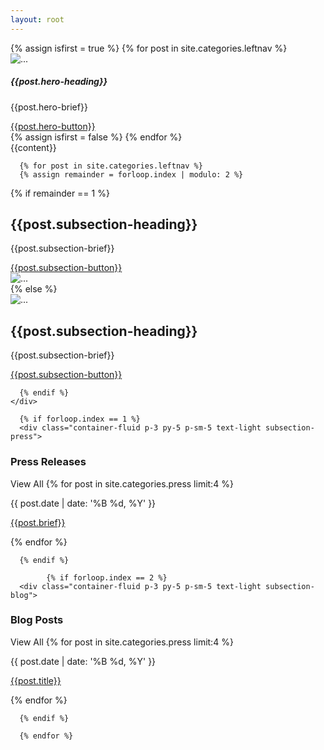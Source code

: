 ```yaml
---
layout: root
---
```

<div class="container-fluid bg-dark g-0">
<div class="container-fluid g-0">
<div id="carouselExampleSlidesOnly" class="carousel slide" data-bs-ride="carousel" data-bs-interval="5000" >
  <div class="carousel-inner">
      {% assign isfirst = true %}
      {% for post in site.categories.leftnav %}
        <div class="carousel-item {% if isfirst == true %}active{% endif %}">
      <img src="{{post.hero-image}}" class="d-block w-100" alt="...">
      <div class="carousel-caption">
        <h5>{{post.hero-heading}}</h5>
        <p>{{post.hero-brief}}</p>
        <a class="btn btn-outline-light" href="{{post.url}}" role="button">{{post.hero-button}}</a>
      </div>
    </div>
      {% assign isfirst = false %}
      {% endfor %}
    
  </div>
</div>
</div>

<div class="container-fluid pt-5">
  <div class="container py-5">
    {{content}}
  </div>
</div>

      {% for post in site.categories.leftnav %}
      {% assign remainder = forloop.index | modulo: 2 %}
  <div class="container py-5 text-light subsection g-5">
    <div class="row" style="background-color:{{post.subsection-color}}">
      {% if remainder == 1 %}
      <div class="col-md-6 p-5 my-5">
        <div class="p-5">
          <h2>{{post.subsection-heading}}</h2>
          <p>{{post.subsection-brief}}</p>
          <a class="btn btn-outline-light" href="{{post.url}}" role="button">{{post.subsection-button}}</a>
        </div>
      </div>
      <div class="col-md-6 bg-primary text-light g-0 d-none d-sm-none d-md-block">
        <img src="{{post.subsection-image}}" class="d-block w-100" alt="...">
      </div>
      {% else %}
      <div class="col-md-6 bg-primary text-light g-0 d-none d-sm-none d-md-block">
        <img src="{{post.subsection-image}}" class="d-block w-100" alt="...">
      </div>
      <div class="col-md-6 p-5 my-5">
        <div class="p-5">
          <h2>{{post.subsection-heading}}</h2>
          <p>{{post.subsection-brief}}</p>
          <a class="btn btn-outline-light" href="{{post.url}}" role="button">{{post.subsection-button}}</a>
        </div>
      </div>
      
      {% endif %}
    </div>
  </div>
    
      {% if forloop.index == 1 %}
      <div class="container-fluid p-3 py-5 p-sm-5 text-light subsection-press">
  <div class="row">
    <h3 class="col-9 col-md-10 fs-3 fw-lighter">Press Releases</h3>
    <a class="mb-4 col-3 col-md-2 btn btn-outline-light" role="button">View All</a>
    {% for post in site.categories.press limit:4 %}
    <div class="py-3 col-lg-3 col-md-6 col-sm-6">
      <p class="fs-6 fw-lighter">{{ post.date | date: '%B %d, %Y' }}</p>
      <p><a href="{{post.url}}" class="text-decoration-none text-light">{{post.brief}}</a></p>
    </div>
    {% endfor %}
  </div>
</div>

      {% endif %}

            {% if forloop.index == 2 %}
      <div class="container-fluid p-3 py-5 p-sm-5 text-light subsection-blog">
  <div class="row">
    <h3 class="col-9 col-md-10 fs-3 fw-lighter">Blog Posts</h3>
    <a class="mb-4 col-3 col-md-2 btn btn-outline-light" role="button">View All</a>
    {% for post in site.categories.press limit:4 %}
    <div class="py-3 col-lg-3 col-md-6 col-sm-6">
      <p class="fs-6 fw-lighter">{{ post.date | date: '%B %d, %Y' }}</p>
      <p><a href="{{post.url}}" class="text-decoration-none text-light">{{post.title}}</a></p>
    </div>
    {% endfor %}
  </div>
</div>

      {% endif %}

      {% endfor %}



</div>